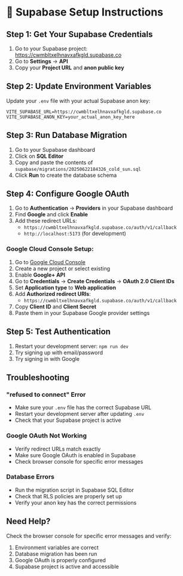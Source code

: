 # 🔧 Supabase Setup Instructions

## Step 1: Get Your Supabase Credentials

1. Go to your Supabase project: https://cwmbltxelhnavxafkgld.supabase.co
2. Go to **Settings** → **API**
3. Copy your **Project URL** and **anon public key**

## Step 2: Update Environment Variables

Update your `.env` file with your actual Supabase anon key:

```env
VITE_SUPABASE_URL=https://cwmbltxelhnavxafkgld.supabase.co
VITE_SUPABASE_ANON_KEY=your_actual_anon_key_here
```

## Step 3: Run Database Migration

1. Go to your Supabase dashboard
2. Click on **SQL Editor**
3. Copy and paste the contents of `supabase/migrations/20250622184326_cold_sun.sql`
4. Click **Run** to create the database schema

## Step 4: Configure Google OAuth

1. Go to **Authentication** → **Providers** in your Supabase dashboard
2. Find **Google** and click **Enable**
3. Add these redirect URLs:
   - `https://cwmbltxelhnavxafkgld.supabase.co/auth/v1/callback`
   - `http://localhost:5173` (for development)

### Google Cloud Console Setup:

1. Go to [Google Cloud Console](https://console.cloud.google.com)
2. Create a new project or select existing
3. Enable **Google+ API**
4. Go to **Credentials** → **Create Credentials** → **OAuth 2.0 Client IDs**
5. Set **Application type** to **Web application**
6. Add **Authorized redirect URIs**:
   - `https://cwmbltxelhnavxafkgld.supabase.co/auth/v1/callback`
7. Copy **Client ID** and **Client Secret**
8. Paste them in your Supabase Google provider settings

## Step 5: Test Authentication

1. Restart your development server: `npm run dev`
2. Try signing up with email/password
3. Try signing in with Google

## Troubleshooting

### "refused to connect" Error
- Make sure your `.env` file has the correct Supabase URL
- Restart your development server after updating `.env`
- Check that your Supabase project is active

### Google OAuth Not Working
- Verify redirect URLs match exactly
- Make sure Google OAuth is enabled in Supabase
- Check browser console for specific error messages

### Database Errors
- Run the migration script in Supabase SQL Editor
- Check that RLS policies are properly set up
- Verify your anon key has the correct permissions

## Need Help?

Check the browser console for specific error messages and verify:
1. Environment variables are correct
2. Database migration has been run
3. Google OAuth is properly configured
4. Supabase project is active and accessible